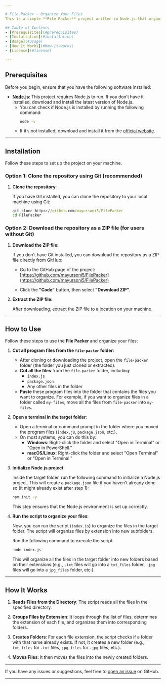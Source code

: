 ```yaml
---

# File Packer - Organize Your Files
This is a simple **File Packer** project written in Node.js that organizes files in a directory into separate folders based on their file extensions. It creates new folders for each extension type and moves the corresponding files into those folders.

## Table of Contents
- [Prerequisites](#prerequisites)
- [Installation](#installation)
- [Usage](#usage)
- [How It Works](#how-it-works)
- [License](#license)

---
```


## Prerequisites

Before you begin, ensure that you have the following software installed:

- **[Node.js](https://nodejs.org/en/)**: This project requires Node.js to run. If you don't have it installed, download and install the latest version of Node.js.
  - You can check if Node.js is installed by running the following command:
    ```cmd
    node -v
    ```
  - If it’s not installed, download and install it from the [official website](https://nodejs.org/).

---

## Installation

Follow these steps to set up the project on your machine.

### Option 1: Clone the repository using Git (recommended)

1. **Clone the repository**:

   If you have Git installed, you can clone the repository to your local machine using Git:

   ```cmd
   git clone https://github.com/mayursoni5/FilePacker
   cd FilePacker
   ```

### Option 2: Download the repository as a ZIP file (for users without Git)

1. **Download the ZIP file**:

   If you don't have Git installed, you can download the repository as a ZIP file directly from GitHub:

   - Go to the GitHub page of the project:
     [https://github.com/mayursoni5/FilePacker](https://github.com/mayursoni5/FilePacker)

   - Click the **"Code"** button, then select **"Download ZIP"**.

2. **Extract the ZIP file**:

   After downloading, extract the ZIP file to a location on your machine.

---

## How to Use

Follow these steps to use the **File Packer** and organize your files:

1. **Cut all program files from the `file-packer` folder**:

   - After cloning or downloading the project, open the `file-packer` folder (the folder you just cloned or extracted).
   - **Cut all the files** from the `file-packer` folder, including:
     - `index.js`
     - `package.json`
     - Any other files in the folder
   - **Paste** these program files into the folder that contains the files you want to organize. For example, if you want to organize files in a folder called `my-files`, move all the files from `file-packer` into `my-files`.

2. **Open a terminal in the target folder**:

   - Open a terminal or command prompt in the folder where you moved the program files (`index.js`, `package.json`, etc.).
   - On most systems, you can do this by:
     - **Windows**: Right-click the folder and select "Open in Terminal" or "Open in PowerShell."
     - **macOS/Linux**: Right-click the folder and select "Open Terminal" or "Open in Terminal."

3. **Initialize Node.js project**:

   Inside the target folder, run the following command to initialize a Node.js project. This will create a `package.json` file if you haven't already done so (it might already exist after step 1):

   ```cmd
   npm init -y
   ```

   This step ensures that the Node.js environment is set up correctly.

4. **Run the script to organize your files**:

   Now, you can run the script (`index.js`) to organize the files in the target folder. The script will organize files by extension into new subfolders.

   Run the following command to execute the script:

   ```cmd
   node index.js
   ```

   This will organize all the files in the target folder into new folders based on their extensions (e.g., `.txt` files will go into a `txt_files` folder, `.jpg` files will go into a `jpg_files` folder, etc.).

---

## How It Works

1. **Reads Files from the Directory**:
   The script reads all the files in the specified directory.

2. **Groups Files by Extension**:
   It loops through the list of files, determines the extension of each file, and organizes them into corresponding folders.

3. **Creates Folders**:
   For each file extension, the script checks if a folder with that name already exists. If not, it creates a new folder (e.g., `txt_files` for `.txt` files, `jpg_files` for `.jpg` files, etc.).

4. **Moves Files**:
   It then moves the files into the newly created folders.

---

If you have any issues or suggestions, feel free to [open an issue](https://github.com/mayursoni5/FilePacker/issues) on GitHub.

---
